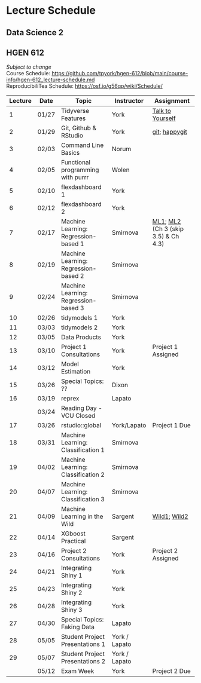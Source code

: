 # Lecture Schedule
## Data Science 2
## HGEN 612
*Subject to change*  
Course Schedule:  https://github.com/tpyork/hgen-612/blob/main/course-info/hgen-612_lecture-schedule.md  
ReproducibiliTea Schedule:  https://osf.io/g56qp/wiki/Schedule/  


| Lecture | Date      | Topic                                      | Instructor       | Assignment                 |  
|---------| --------- | ------------------------------------------ | ---------------- | -------------------------- |  
| 1       | 01/27     | Tidyverse Features                         | York             | [Talk to Yourself][7]      |  
| 2       | 01/29     | Git, Github & RStudio                      | York             | [git][1]; [happygit][2]    |  
| 3       | 02/03     | Command Line Basics                        | Norum            |                            |  
| 4       | 02/05     | Functional programming with purrr          | Wolen            |                            |  
| 5       | 02/10     | flexdashboard 1                            | York             |                            |  
| 6       | 02/12     | flexdashboard 2                            | York             |                            |  
| 7       | 02/17     | Machine Learning: Regression-based 1       | Smirnova         | [ML1][3]; [ML2][4] (Ch 3 (skip 3.5) & Ch 4.3) |  
| 8       | 02/19     | Machine Learning: Regression-based 2       | Smirnova         |                            |  
| 9       | 02/24     | Machine Learning: Regression-based 3       | Smirnova         |                            |  
| 10      | 02/26     | tidymodels 1                               | York             |                            |  
| 11      | 03/03     | tidymodels 2                               | York             |                            |  
| 12      | 03/05     | Data Products                              | York             |                            |  
| 13      | 03/10     | Project 1 Consultations                    | York             | Project 1 Assigned         |  
| 14      | 03/12     | Model Estimation                           | York             |                            |  
| 15      | 03/26     | Special Topics: ??                         | Dixon            |                            |  
| 16      | 03/19     | reprex                                     | Lapato           |                            |  
|         | 03/24     | Reading Day - VCU Closed                   |                  |                            |  
| 17      | 03/26     | rstudio::global                            | York/Lapato      | Project 1 Due              |  
| 18      | 03/31     | Machine Learning: Classification 1         | Smirnova         |                            |  
| 19      | 04/02     | Machine Learning: Classification 2         | Smirnova         |                            |  
| 20      | 04/07     | Machine Learning: Classification 3         | Smirnova         |                            |  
| 21      | 04/09     | Machine Learning in the Wild               | Sargent          | [Wild1][5]; [Wild2][6]     |  
| 22      | 04/14     | XGboost Practical                          | Sargent          |                            |  
| 23      | 04/16     | Project 2 Consultations                    | York             | Project 2 Assigned         |  
| 24      | 04/21     | Integrating Shiny 1                        | York             |                            |  
| 25      | 04/23     | Integrating Shiny 2                        | York             |                            |  
| 26      | 04/28     | Integrating Shiny 3                        | York             |                            |  
| 27      | 04/30     | Special Topics: Faking Data                | Lapato           |                            |  
| 28      | 05/05     | Student Project Presentations 1            | York / Lapato    |                            |  
| 29      | 05/07     | Student Project Presentations 2            | York / Lapato    |                            |  
|         | 05/12     | Exam Week                                  | York             | Project 2 Due              |           


[1]: https://osf.io/4a26g "Democratic Science"
[2]: https://happygitwithr.com "happygitwithR"
[3]: https://osf.io/d7we8/ "Pine Beetle Data"
[4]: https://osf.io/nstcw/ "Introduction to Statistical Learning"
[5]: https://osf.io/rmtsx/ "Machine Learning and Science"
[6]: https://osf.io/gpt3h/ "Machine Learning and Aging Research"
[7]: https://rstudio.com/resources/rstudioconf-2020/don-t-repeat-yourself-talk-to-yourself-repeated-reporting-in-the-r-universe/ "DRY"



